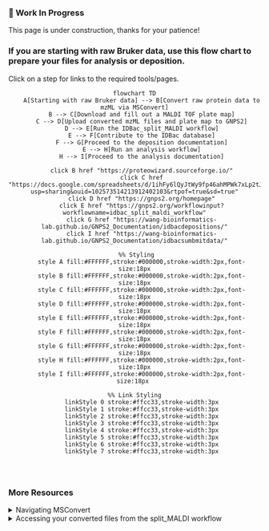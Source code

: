 ### 🚧 Work In Progress
This page is under construction, thanks for your patience!

### If you are starting with raw Bruker data, use this flow chart to prepare your files for analysis or deposition. 
Click on a step for links to the required tools/pages.


<div align="center">
    
```mermaid
flowchart TD
    A[Starting with raw Bruker data] --> B[Convert raw protein data to mzML via MSConvert]
    B --> C[Download and fill out a MALDI TOF plate map]
    C --> D[Upload converted mzML files and plate map to GNPS2]
    D --> E[Run the IDBac_split_MALDI workflow]
    E --> F[Contribute to the IDBac database]
    F --> G[Proceed to the deposition documentation]
    E --> H[Run an analysis workflow]
    H --> I[Proceed to the analysis documentation]
    
    click B href "https://proteowizard.sourceforge.io/"
    click C href "https://docs.google.com/spreadsheets/d/1ihFy6lQyJtWy9fp46ahMPWk7xLp2tJ3q/edit?usp=sharing&ouid=102573514213912402103&rtpof=true&sd=true"
    click D href "https://gnps2.org/homepage"
    click E href "https://gnps2.org/workflowinput?workflowname=idbac_split_maldi_workflow"
    click G href "https://wang-bioinformatics-lab.github.io/GNPS2_Documentation/idbacdepositions/"
    click I href "https://wang-bioinformatics-lab.github.io/GNPS2_Documentation/idbacsumbmitdata/"

 %% Styling
    style A fill:#FFFFFF,stroke:#000000,stroke-width:2px,font-size:18px
    style B fill:#FFFFFF,stroke:#000000,stroke-width:2px,font-size:18px
    style C fill:#FFFFFF,stroke:#000000,stroke-width:2px,font-size:18px
    style D fill:#FFFFFF,stroke:#000000,stroke-width:2px,font-size:18px
    style E fill:#FFFFFF,stroke:#000000,stroke-width:2px,font-size:18px
    style F fill:#FFFFFF,stroke:#000000,stroke-width:2px,font-size:18px
    style G fill:#FFFFFF,stroke:#000000,stroke-width:2px,font-size:18px
    style H fill:#FFFFFF,stroke:#000000,stroke-width:2px,font-size:18px
    style I fill:#FFFFFF,stroke:#000000,stroke-width:2px,font-size:18px 

%% Link Styling
    linkStyle 0 stroke:#ffcc33,stroke-width:3px
    linkStyle 1 stroke:#ffcc33,stroke-width:3px
    linkStyle 2 stroke:#ffcc33,stroke-width:3px
    linkStyle 3 stroke:#ffcc33,stroke-width:3px
    linkStyle 4 stroke:#ffcc33,stroke-width:3px
    linkStyle 5 stroke:#ffcc33,stroke-width:3px
    linkStyle 6 stroke:#ffcc33,stroke-width:3px
    linkStyle 7 stroke:#ffcc33,stroke-width:3px
  
   
    

```
</div>

### More Resources
<details>
  <summary>Navigating MSConvert</summary>
<p>Use the following images to convert raw Bruker data to mzML using MSConvert</p>

    
  <ul>
<img width="1054" alt="MSConvertEDITED" src="https://github.com/user-attachments/assets/a4aafff0-1740-4bd7-8741-83e82af079a6">
<img width="1054" alt="msconvert1" src="https://github.com/user-attachments/assets/cad440c8-917a-463f-a247-bc9f12ac3236">
<img width="1066" alt="msconvert2" src="https://github.com/user-attachments/assets/91edf847-5647-4c89-bddd-154cde86a91c">
 </ul>
</details>

<details>
  <summary>Accessing your converted files from the split_MALDI workflow</summary>
<p>Download the converted and re-named files to your desktop (allowing for manual upload into a File Browser folder)</p>
  <ul> 
<img width="1054" alt="Download1" src="https://github.com/user-attachments/assets/0e007833-e122-4003-a77e-05db076f1c75">
<img width="1054" alt="UPDATED DOWNLOAD" src="https://github.com/user-attachments/assets/6b45ca81-aa5c-4332-9558-a25bfaee7406">

</details>
 </ul>
</details>




 




